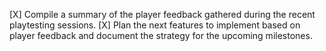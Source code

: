[X] Compile a summary of the player feedback gathered during the recent playtesting sessions.
[X] Plan the next features to implement based on player feedback and document the strategy for the upcoming milestones.